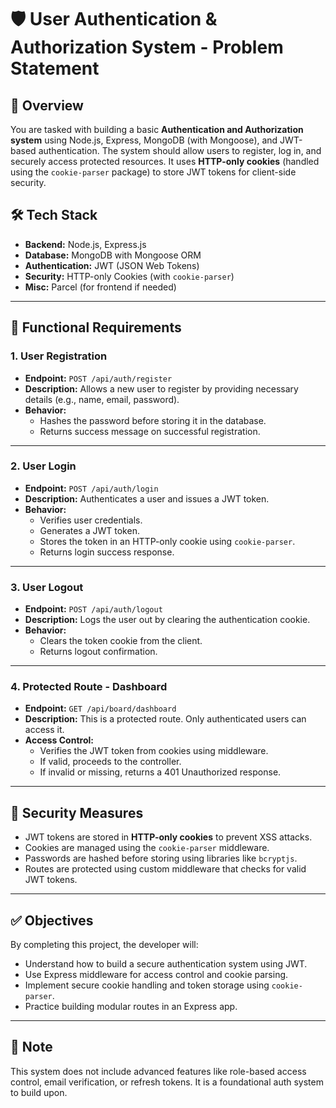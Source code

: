 # 🛡️ User Authentication & Authorization System - Problem Statement

## 📘 Overview

You are tasked with building a basic **Authentication and Authorization system** using Node.js, Express, MongoDB (with Mongoose), and JWT-based authentication. The system should allow users to register, log in, and securely access protected resources. It uses **HTTP-only cookies** (handled using the `cookie-parser` package) to store JWT tokens for client-side security.

## 🛠️ Tech Stack

- **Backend:** Node.js, Express.js  
- **Database:** MongoDB with Mongoose ORM  
- **Authentication:** JWT (JSON Web Tokens)  
- **Security:** HTTP-only Cookies (with `cookie-parser`)  
- **Misc:** Parcel (for frontend if needed)


---

## 🚀 Functional Requirements

### 1. **User Registration**

- **Endpoint:** `POST /api/auth/register`
- **Description:** Allows a new user to register by providing necessary details (e.g., name, email, password).
- **Behavior:**
  - Hashes the password before storing it in the database.
  - Returns success message on successful registration.

---

### 2. **User Login**

- **Endpoint:** `POST /api/auth/login`
- **Description:** Authenticates a user and issues a JWT token.
- **Behavior:**
  - Verifies user credentials.
  - Generates a JWT token.
  - Stores the token in an HTTP-only cookie using `cookie-parser`.
  - Returns login success response.

---

### 3. **User Logout**

- **Endpoint:** `POST /api/auth/logout`
- **Description:** Logs the user out by clearing the authentication cookie.
- **Behavior:**
  - Clears the token cookie from the client.
  - Returns logout confirmation.

---

### 4. **Protected Route - Dashboard**

- **Endpoint:** `GET /api/board/dashboard`
- **Description:** This is a protected route. Only authenticated users can access it.
- **Access Control:**
  - Verifies the JWT token from cookies using middleware.
  - If valid, proceeds to the controller.
  - If invalid or missing, returns a 401 Unauthorized response.

---

## 🔐 Security Measures

- JWT tokens are stored in **HTTP-only cookies** to prevent XSS attacks.
- Cookies are managed using the `cookie-parser` middleware.
- Passwords are hashed before storing using libraries like `bcryptjs`.
- Routes are protected using custom middleware that checks for valid JWT tokens.

---

## ✅ Objectives

By completing this project, the developer will:

- Understand how to build a secure authentication system using JWT.
- Use Express middleware for access control and cookie parsing.
- Implement secure cookie handling and token storage using `cookie-parser`.
- Practice building modular routes in an Express app.

---

## 📌 Note

This system does not include advanced features like role-based access control, email verification, or refresh tokens. It is a foundational auth system to build upon.
